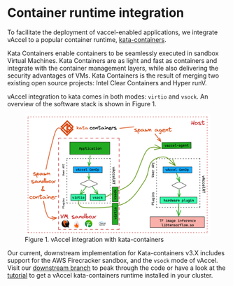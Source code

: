 # Container runtime integration

To facilitate the deployment of vaccel-enabled applications, we integrate vAccel
to a popular container runtime, [kata-containers](https://katacontainers.io).

Kata Containers enable containers to be seamlessly executed in sandbox Virtual
Machines. Kata Containers are as light and fast as containers and integrate with
the container management layers, while also delivering the security advantages
of VMs. Kata Containers is the result of merging two existing open source
projects: Intel Clear Containers and Hyper runV.

vAccel integration to kata comes in both modes: `virtio` and `vsock`. An
overview of the software stack is shown in Figure 1.

<figure>
  <img src="/img/vaccel-vm-kata.png" width="600" align=left
    alt="vAccel integration with kata-containers" />
  <figcaption>Figure 1. vAccel integration with kata-containers</figcaption>
</figure>

Our current, downstream implementation for Kata-containers v3.X includes support
for the AWS Firecracker sandbox, and the `vsock` mode of vAccel. Visit our
[downstream branch](https://github.com/nubificus/kata-containers/tree/vaccel-v3.0)
to peak through the code or have a look at the [tutorial](kata_vaccel.md) to get
a vAccel kata-containers runtime installed in your cluster.
